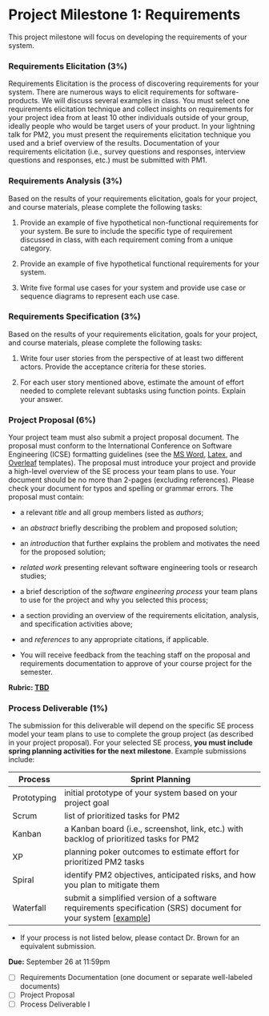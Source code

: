 # Project Milestone 1: Requirements

This project milestone will focus on developing the requirements of your system.


### __Requirements Elicitation (3%)__

Requirements Elicitation is the process of discovering requirements for your system. There are numerous ways to elicit requirements for software-products. We will discuss several examples in class. You must select one requirements elicitation technique and collect insights on requirements for your project idea from at least 10 other individuals outside of your group, ideally people who would be target users of your product. In your lightning talk for PM2, you must present the requirements elicitation technique you used and a brief overview of the results. Documentation of your requirements elicitation (i.e., survey questions and responses, interview questions and responses, etc.) must be submitted with PM1.

### Requirements Analysis (3%)

Based on the results of your requirements elicitation, goals for your project, and course materials, please complete the following tasks:

1. Provide an example of five hypothetical non-functional requirements for your system. Be sure to include the specific type of requirement discussed in class, with each requirement coming from a unique category.

2. Provide an example of five hypothetical functional requirements for your system.

3. Write five formal use cases for your system and provide use case or sequence diagrams to represent each use case.

### Requirements Specification (3%)

Based on the results of your requirements elicitation, goals for your project, and course materials, please complete the following tasks:

1. Write four user stories from the perspective of at least two different actors. Provide the acceptance criteria for these stories.

2. For each user story mentioned above, estimate the amount of effort needed to complete relevant subtasks using function points. Explain your answer.

### Project Proposal (6%)

Your project team must also submit a project proposal document. The proposal must conform to the International Conference on Software Engineering (ICSE) formatting guidelines (see the [MS Word](https://www.acm.org/binaries/content/assets/publications/word_style/interim-template-style/interim-layout.docx), [Latex](https://www.acm.org/binaries/content/assets/publications/consolidated-tex-template/acmart-primary.zip), and [Overleaf](https://www.overleaf.com/gallery/tagged/acm-official#.WOuOk2e1taQ) templates). The proposal must introduce your project and provide a high-level overview of the SE process your team plans to use. Your document should be no more than 2-pages (excluding references). Please check your document for typos and spelling or grammar errors. The proposal must contain:

* a relevant _title_ and all group members listed as _authors_;
* an _abstract_ briefly describing the problem and proposed solution;
* an _introduction_ that further explains the problem and motivates the need for the proposed solution;
* _related work_ presenting relevant software engineering tools or research studies; 
* a brief description of the _software engineering process_ your team plans to use for the project and why you selected this process;
* a section providing an overview of the requirements elicitation, analysis, and specification activities above;
* and _references_ to any appropriate citations, if applicable. 

* You will receive feedback from the teaching staff on the proposal and requirements documentation to approve of your course project for the semester.

**Rubric: [TBD](https://docs.google.com/spreadsheets/d/1VMVzrpiIOmrvO2pFgUCEIwamtNEocYbRYs1dpVHlPco/edit?gid=0#gid=0)**

### Process Deliverable (1%)

The submission for this deliverable will depend on the specific SE process model your team plans to use to complete the group project (as described in your project proposal). For your selected SE process, **you must include spring planning activities for the next milestone**. Example submissions include:

| Process | Sprint Planning |
|---------|-----------------|
| Prototyping | initial prototype of your system based on your project goal |
| Scrum  | list of prioritized tasks for PM2 |
| Kanban | a Kanban board (i.e., screenshot, link, etc.) with backlog of prioritized tasks for PM2 |
| XP     | planning poker outcomes to estimate effort for prioritized PM2 tasks |
| Spiral | identify PM2 objectives, anticipated risks, and how you plan to mitigate them |
| Waterfall | submit a simplified version of a software requirements specification (SRS) document for your system [[example](https://assets.asana.biz/transform/4a6dce32-7fe3-42a9-9ff9-a22083597903/inline-project-management-software-requirement-document-template-3-2x?io=transform:fill,width:2560&format=webp)] |

* If your process is not listed below, please contact Dr. Brown for an equivalent submission.

 **Due:** September 26 at 11:59pm
- [ ] Requirements Documentation (one document or separate well-labeled documents)
- [ ] Project Proposal
- [ ] Process Deliverable I
